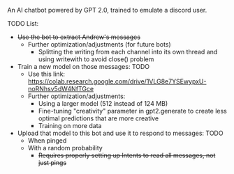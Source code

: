 An AI chatbot powered by GPT 2.0, trained to emulate a discord user.


TODO List:
- ~~Use the bot to extract Andrew's messages~~
    - Further optimization/adjustments (for future bots)
        - Splitting the writing from each channel into its own thread and using writewith to avoid close() problem
- Train a new model on those messages: TODO
    - Use this link: https://colab.research.google.com/drive/1VLG8e7YSEwypxU-noRNhsv5dW4NfTGce
    - Further optimization/adjustments:
        - Using a larger model (512 instead of 124 MB)
        - Fine-tuning "creativity" parameter in gpt2.generate to create less optimal predictions that are more creative
        - Training on more data
- Upload that model to this bot and use it to respond to messages: TODO
    - When pinged
    - With a random probability
        - ~~Requires properly setting up Intents to read all messages, not just pings~~